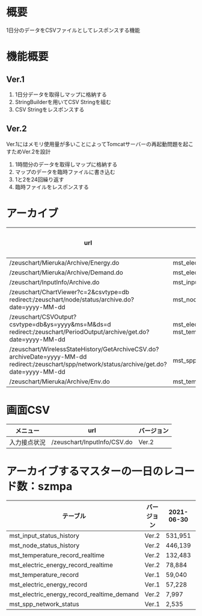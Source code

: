 # 概要
1日分のデータをCSVファイルとしてレスポンスする機能

# 機能概要
## Ver.1
1. 1日分データを取得しマップに格納する
2. StringBuilderを用いてCSV Stringを組む
3. CSV Stringをレスポンスする

## Ver.2
Ver.1にはメモリ使用量が多いことによってTomcatサーバーの再起動問題を起こすためVer.2を設計
1. 1時間分のデータを取得しマップに格納する
2. マップのデータを臨時ファイルに書き込む
3. 1と2を24回繰り返す
4. 臨時ファイルをレスポンスする

# アーカイブ

|url|マスター|バージョン|
|-|-|-|
|/zeuschart/Mieruka/Archive/Energy.do|mst_electric_energy_record_realtime|Ver.2|
|/zeuschart/Mieruka/Archive/Demand.do|mst_electric_energy_record_realtime_demand|Ver.2|
|/zeuschart/InputInfo/Archive.do|mst_input_status_history|Ver.2|
|/zeuschart/ChartViewer?c=2&csvtype=db<br>redirect:/zeuschart/node/status/archive.do?date=yyyy-MM-dd|mst_node_status_history|Ver.2|
|/zeuschart/CSVOutput?csvtype=db&ys=yyyy&ms=M&ds=d<br>redirect:/zeuschart/PeriodOutput/archive/get.do?date=yyyy-MM-dd|mst_electric_energy_record<br>mst_temperature_record|Ver.2|
|/zeuschart/WirelessStateHistory/GetArchiveCSV.do?archiveDate=yyyy-MM-dd<br>redirect:/zeuschart/spp/network/status/archive/get.do?date=yyyy-MM-dd|mst_spp_network_status|Ver.2|
|/zeuschart/Mieruka/Archive/Env.do|mst_temperature_record_realtime|Ver.2|

# 画面CSV

|メニュー|url|バージョン|
|-|-|-|
|入力接点状況|/zeuschart/InputInfo/CSV.do|Ver.2|

# アーカイブするマスターの一日のレコード数：szmpa

|テーブル|バージョン|2021-06-30|2021-06-29|2021-06-28|
|-|-|-|-|-|
|mst_input_status_history|Ver.2|531,951|529,299|532,836|
|mst_node_status_history|Ver.2|446,139|443,883|446,939|
|mst_temperature_record_realtime|Ver.2|132,483|131,405|134,009|
|mst_electric_energy_record_realtime|Ver.2|78,884|72,172|72,308|
|mst_temperature_record|Ver.1|59,040|58,986|59,020|
|mst_electric_energy_record|Ver.1|57,228|48,946|48,956|
|mst_electric_energy_record_realtime_demand|Ver.2|7,997|7,914|8,042|
|mst_spp_network_status|Ver.1|2,535|3,075|2,695|